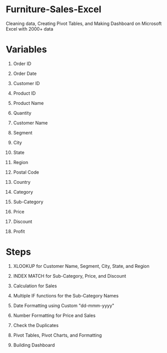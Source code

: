 # Furniture-Sales-Excel
Cleaning data, Creating Pivot Tables, and Making Dashboard on Microsoft Excel with 2000+ data

# Variables

1. Order ID

2. Order Date

3. Customer ID

4. Product ID

5. Product Name

6. Quantity

7. Customer Name

8. Segment

9. City

10. State

11. Region

12. Postal Code

13. Country

14. Category

15. Sub-Category

16. Price

17. Discount

18. Profit

# Steps

1. XLOOKUP for Customer Name, Segment, City, State, and Region
   
2. INDEX MATCH for Sub-Category, Price, and Discount

3. Calculation for Sales

4. Multiple IF functions for the Sub-Category Names

5. Date Formatting using Custom "dd-mmm-yyyy"

6. Number Formatting for Price and Sales

7. Check the Duplicates

8. Pivot Tables, Pivot Charts, and Formatting

9. Building Dashboard
